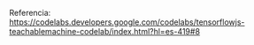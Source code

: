 Referencia: https://codelabs.developers.google.com/codelabs/tensorflowjs-teachablemachine-codelab/index.html?hl=es-419#8
